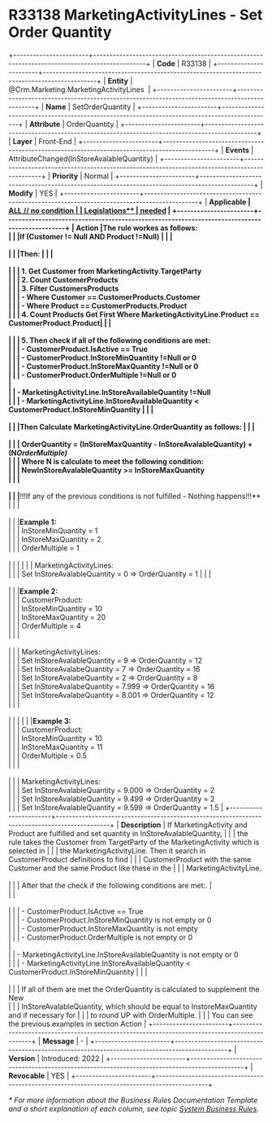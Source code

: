 ﻿---
erp.type: front-end-business-rule
erp.entity: Crm.Marketing.MarketingActivityLines
---

# R33138 MarketingActivityLines - Set Order Quantity
+-----------------------+----------------------------------------------------------------------------------------------+
| **Code**              | R33138                                                                                       |
+-----------------------+----------------------------------------------------------------------------------------------+
| **Entity**            | @Crm.Marketing.MarketingActivityLines                                                        |
+-----------------------+----------------------------------------------------------------------------------------------+
| **Name**              | SetOrderQuantity                                                                             |
+-----------------------+----------------------------------------------------------------------------------------------+
| **Attribute**         | OrderQuantity                                                                                |
+-----------------------+----------------------------------------------------------------------------------------------+
| **Layer**             | Front-End                                                                                    |
+-----------------------+----------------------------------------------------------------------------------------------+
| **Events**            | AttributeChanged(InStoreAvalableQuantity)                                                    |
+-----------------------+----------------------------------------------------------------------------------------------+
| **Priority**          | Normal                                                                                       |
+-----------------------+----------------------------------------------------------------------------------------------+
| **Modify**            | YES                                                                                          |
+-----------------------+----------------------------------------------------------------------------------------------+
| **Applicable          | [ALL // no condition                                                                         |
| Legislations**        | needed](xref:applicable-legislations)                                                        |
+-----------------------+----------------------------------------------------------------------------------------------+
| **Action**            |**The rule workes as follows:** <br/>                                                         |
|                       |If (Customer != Null AND Product !=Null)                                                      |
|                       |<br/><br/>                                                                                    |
|                       |**Then:**                                                                                     |
|                       |<br/><br/>                                                                                    |
|                       |    1. Get Customer from MarketingActivity.TargetParty  <br/>                                 |
|                       |    2. Count CustomerProducts                  <br/>                                          |
|                       |    3. Filter CustomersProducts           <br/>                                               |
|                       |       - Where Customer == CustomerProducts.Customer <br/>                                    |
|                       |       - Where Product ==  CustomerProducts.Product  <br/>                                    |
|                       |    4. Count Products Get First Where MarketingActivityLine.Product == CustomerProduct.Product|
|                       |<br/><br/>                                                                                    |
|                       |    5. Then check if all of the following conditions are met:  <br/>                          |
|                       |       - CustomerProduct.IsActive == True <br/>                                               |
|                       |       - CustomerProduct.InStoreMinQuantity !=Null or 0     <br/>                             |
|                       |       - CustomerProduct.InStoreMaxQuantity !=Null or 0   <br/>                               |
|                       |       - CustomerProduct.OrderMultiple !=Null or 0  <br/>                                     |             
|                       |       - MarketingActivityLine.InStoreAvailableQuantity !=Null     <br/>                      |
|                       |       - MarketingActivityLine.InStoreAvailableQuantity < CustomerProduct.InStoreMinQuantity  |
|                       |<br/><br/>                                                                                    |
|                       |**Then Calculate MarketingActivityLine.OrderQuantity as follows:**                            |
|                       |<br/><br/>                                                                                    |
|                       |     OrderQuantity = (InStoreMaxQuantity - InStoreAvalableQuantity) + (N*OrderMultiple)*<br/> |
|                       |     Where N is calculate to meet the following condition:   <br/>                            |
|                       |     NewInStoreAvalableQuantity >= InStoreMaxQuantity  <br/>                                  |
|                       |<br/><br/>                                                                                    |
|                       |**!!!If any of the previous conditions is not fulfilled - Nothing happens!!!**                |
|                       |<br/><br/>                                                                                    |
|                       |**Example 1:** <br/>                                                                          |
|                       |  InStoreMinQuantity = 1    <br/>                                                             |
|                       |  InStoreMaxQuantity = 2   <br/>                                                              |
|                       |  OrderMultiple = 1    <br/><br/>                                                             |
|                       |                                                                                              |
|                       |  MarketingActivityLines:   <br/>                                                             |
|                       |  Set InStoreAvalableQuantity = 0  =>  OrderQuantity = 1                                      |
|                       |<br/><br/>                                                                                    |
|                       |**Example 2:** <br/>                                                                          |
|                       |  CustomerProduct:<br/>                                                                       |
|                       |  InStoreMinQuantity = 10<br/>                                                                |
|                       |  InStoreMaxQuantity = 20   <br/>                                                             |
|                       |  OrderMultiple = 4  <br/>                                                                    |
|                       |<br/><br/>                                                                                    |
|                       |  MarketingActivityLines:  <br/>                                                              |
|                       |  Set InStoreAvalableQuantity = 9  =>  OrderQuantity = 12   <br/>                             |
|                       |  Set InStoreAvalabeQuantity = 7  =>  OrderQuantity = 16  <br/>                               |
|                       |  Set InStoreAvalabeQuantity = 2  =>  OrderQuantity = 8    <br/>                              |
|                       |  Set InStoreAvalabeQuantity = 7.999  =>  OrderQuantity = 16  <br/>                           |
|                       |  Set InStoreAvalabeQuantity = 8.001  =>  OrderQuantity = 12 <br/>                            |
|                       |<br/><br/>                                                                                    |
|                       |                                                                                              |
|                       |**Example 3:**  <br/>                                                                         |
|                       |  CustomerProduct:   <br/>                                                                    |
|                       |  InStoreMinQuantity = 10        <br/>                                                        |
|                       |  InStoreMaxQuantity = 11 <br/>                                                               |
|                       |  OrderMultiple = 0.5     <br/>                                                               |
|                       |<br/><br/>                                                                                    |
|                       |  MarketingActivityLines:  <br/>                                                              |
|                       |  Set InStoreAvalableQuantity = 9.000  =>  OrderQuantity = 2 <br/>                            |
|                       |  Set InStoreAvalableQuantity = 9.499  =>  OrderQuantity = 2<br/>                             |
|                       |  Set InStoreAvalableQuantity = 9.599  =>  OrderQuantity = 1.5                                |
+-----------------------+----------------------------------------------------------------------------------------------+
| **Description**       | If MarketingActivity and Product are fulfilled and set quantity in InStoreAvalableQuantity,  |
|                       | the rule takes the Customer from TargetParty of the MarketingActivity which is selected in   |
|                       | the MarketingActivityLine. Then it search in CustomerProduct definitions to find             |
|                       | CustomerProduct with the same Customer and  the same Product like these in the               |
|                       | MarketingActivityLine. <br/><br/>                                                            |
|                       | After that the check if the following conditions are met:.                                   |         
|                       | <br/><br/>                                                                                   |
|                       |       - CustomerProduct.IsActive == True <br/>                                               |
|                       |       - CustomerProduct.InStoreMinQuantity is not empty or 0     <br/>                       |
|                       |       - CustomerProduct.InStoreMaxQuantity is not empty   <br/>                              |
|                       |       - CustomerProduct.OrderMultiple is not empty or 0  <br/>                               |             
|                       |       - MarketingActivityLine.InStoreAvailableQuantity is not empty  or 0  <br/>             |
|                       |       - MarketingActivityLine.InStoreAvailableQuantity < CustomerProduct.InStoreMinQuantity  |
|                       | <br/><br/>                                                                                   |
|                       | If all of them are met the OrderQuantity is calculated to supplement the New<br/>            |
|                       | InStoreAvalableQuantity, which should be equal to InstoreMaxQuantity and if necessary for    |
|                       | to round UP with OrderMultiple.                                                              |
|                       | You can see the previous examples in section Action                                          |
+-----------------------+----------------------------------------------------------------------------------------------+
| **Message**           | \-                                                                                           |
+-----------------------+----------------------------------------------------------------------------------------------+
| **Version**           | Introduced: 2022                                                                             |
+-----------------------+----------------------------------------------------------------------------------------------+
| **Revocable**         | YES                                                                                          |
+-----------------------+----------------------------------------------------------------------------------------------+

*\* For more information about the Business Rules Documentation Template and a short explanation of each column, see
topic [System Business Rules](../templates/template-description-system-business-rules.md).*
